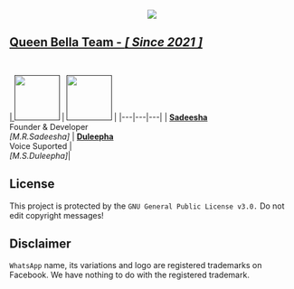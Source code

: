  <p align="center">
  <a href="#"><img src="http://readme-typing-svg.herokuapp.com?color=red&center=true&vCenter=true&multiline=false&lines=Queen+Bella+WHATSAPP+BOT" alt="">
</p>
    <p align="center">
      <img src="https://i.ibb.co/NFBPWcY/bg.jpg">
    </p>
        
##  Queen Bella Team - *[ Since 2021 ]*

<P align="left"
    <a href="#"><img src="http://readme-typing-svg.herokuapp.com?color=d1fa02&center=true&vCenter=true&multiline=false&lines=Created+By+Sadeesha" alt="">
    </P> <p align="left">
      <a href="#"><img src="http://readme-typing-svg.herokuapp.com?color=d1fa02&center=true&vCenter=true&multiline=false&lines=Voice+Suported+Duleepha" alt="">
      </p>

| <a href=""><img src="https://i.ibb.co/yqKYsrV/sadeesha.jpg" width=80 height=80></a> | <a href=""><img src="https://i.ibb.co/5LyfKBd/IMG-20231226-WA0014-01.jpg" width=80 height=80></a> |
|---|---|---|
| **[Sadeesha](https://github.com/BlackAmda)**</br>Founder & Developer</br>*[M.R.Sadeesha]* | **[Duleepha](https://github.com/sasmeee)**</br>Voice Suported | </br>*[M.S.Duleepha]*|


## License
This project is protected by the `GNU General Public License v3.0.`
Do not edit copyright messages!

## Disclaimer
`WhatsApp` name, its variations and logo are registered trademarks on Facebook. We have nothing to do with the registered trademark.
